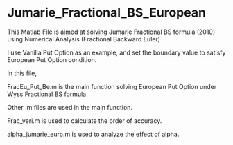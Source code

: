 # Jumarie_Fractional_BS_European

This Matlab File is aimed at solving Jumarie Fractional BS formula (2010) using Numerical Analysis (Fractional Backward Euler)

I use Vanilla Put Option as an example, and set the boundary value to satisfy European Put Option condition. 

In this file,

FracEu_Put_Be.m is the main function solving European Put Option under Wyss Fractional BS formula.

Other .m files are used in the main function.

Frac_veri.m is used to calculate the order of accuracy.

alpha_jumarie_euro.m is used to analyze the effect of alpha.
